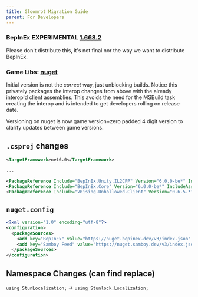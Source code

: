 ```yaml
---
title: Gloomrot Migration Guide
parent: For Developers
---
```


### BepInEx **EXPERIMENTAL** [1.668.2](https://github.com/decaprime/VRising-Modding/releases/tag/1.668.2) 
Please don't distribute this, it's not final nor the way we want to distribute BepInEx.


### Game Libs: [nuget](https://www.nuget.org/packages/VRising.Unhollowed.Client/)
Initial version is not the *correct* way, just unblocking builds. Notice this privately packages the interop changes from above with the already interop'd client assemblies. This avoids the need for the MSBuild task creating the interop and is intended to get developers rolling on release date. 

Versioning on nuget is now game version+zero padded 4 digit version to clarify updates between game versions.


## `.csproj` changes
```xml
<TargetFramework>net6.0</TargetFramework>

...

<PackageReference Include="BepInEx.Unity.IL2CPP" Version="6.0.0-be*" IncludeAssets="compile" />
<PackageReference Include="BepInEx.Core" Version="6.0.0-be*" IncludeAssets="compile" />
<PackageReference Include="VRising.Unhollowed.Client" Version="0.6.5.*" />

```

## `nuget.config`

```xml
<?xml version="1.0" encoding="utf-8"?>
<configuration>
  <packageSources>
    <add key="BepInEx" value="https://nuget.bepinex.dev/v3/index.json" />
    <add key="Samboy Feed" value="https://nuget.samboy.dev/v3/index.json" />
  </packageSources>
</configuration>
```

## Namespace Changes (can find replace)
`using StunLocalization;` -> `using Stunlock.Localization;`

